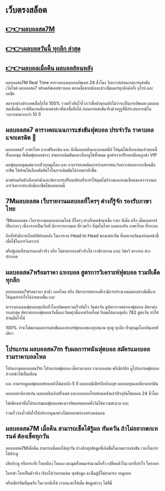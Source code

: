 # เว็บตรงสล็อต
 
## [👉👉ผลบอลสด7M](https://xn--7-wxfrh9bb9aw.com/)
 
## [👉👉เผลบอลวันนี้ ทุกลีก ล่าสุด](https://xn--7-wxfrh9bb9aw.com/%e0%b8%9c%e0%b8%a5%e0%b8%9a%e0%b8%ad%e0%b8%a5%e0%b8%a7%e0%b8%b1%e0%b8%99%e0%b8%99%e0%b8%b5%e0%b9%89/)
 
## [👉👉ผลบอลเมื่อคืน ผลบอลย้อนหลัง](https://xn--7-wxfrh9bb9aw.com/%e0%b8%9c%e0%b8%a5%e0%b8%9a%e0%b8%ad%e0%b8%a5%e0%b9%80%e0%b8%a1%e0%b8%b7%e0%b9%88%e0%b8%ad%e0%b8%84%e0%b8%b7%e0%b8%99/)
 
ผลบอลสด7M Real Time ตารางคะแนนบอลอัพเดท 24 ชั่วโมง วิเคราะห์ก่อนเกมการแข่งขัน เว็บไซต์ ผลบอลสด7 พร้อมอัพเดทข่าวบอล  ตลาดซื้อขายนักเตะช่วงซัมเมอร์ทุกลีกดังทั้ง ยุโรป และ เอเชีย

สดจากต่างประเทศเชื่อถือได้ 100% รวดเร็วทันใจไวกว่าสื่อดังทุกฉบับไม่ว่าจะเป็นการอัพเดท ผลบอลสดเมื่อคืน เรามีทีมงานที่หาแหล่งข่าวที่น่าเชื่อถือได้ ก่อนการแข่งขันจริงด้วยกูรูที่มีประสบการณ์ในวงการมามากกว่า 10 ปี
 
## ผลบอลสด7 ตารางคะแนนการแข่งขันฟุตบอล ประจำวัน ราคาบอล แจกเครดิต 🎰
 
ผลบอลสด7 ภาษาไทย แจกฟรีเครดิต และ ทีเด็ดบอลเต็งและบอลเสต็ป ให้คุณได้เลือกเล่นแล้วตอนนี้ ทั้งบอลชุด ทีเด็ดฟุตบอลต่างๆ สามารถเดิมพันและเลือกดูได้ทั้งหมด ลูกค้าเราเปรียบเสมือนลูกค้า VIP 

ผลฟุตบอลสุดแม่นจากทั่วทุกมุมโลก และ แจกจ่ายเทคนิคการอ่านทรรศนะวิเคราะห์บอลจากเซียนมืออาชีพ ให้ท่านได้เลือกตัดสินใจในการเดิมพันได้ง่ายมากยิ่งขึ้น 

มาพร้อมกับตัวเลือกค่าน้ำและอัตราการเปรียบเทียบที่จะทำให้คุณไม่กังวลและตามเซียนของเราจากผลการวิเคราะห์ระดับมืออาชีพได้เลยตอนนี้
 
## 7Mผลบอลสด เว็บรายงานผลบอลที่ใครๆ ต่างก็รู้จัก รองรับภาษาไทย
 
7์Mผลบอลสด เว็บรายงานผลบอลออนไลน์ ที่ใครๆ ต่างก็เคยเข้ามาเช็ค ราคา ทีเด็ด หรือ เช็คผลสกอร์ เป็นระยะๆ เนื่องจากเป็นเว็บที่ มีการรายงานผล ที่รวดเร็ว ที่สุดในไทย แถมรองรับ ภาษาไทย ทั้งระบบ 

อีกทั้งยังมีการเก็บสถิติย้อนหลัง ในการเจอ Head to Head ของแต่ละทีม ที่เคยเจอกันมาก่อนหน้านี้ เพื่อใช้ในการวิเคราะห์

หรือผู้เล่นที่สามารถลงตัวจริง หรือ ไม่สามารถลงตัวจริงได้ เรามีรายงาน แบบ วิต่อวิ ตรงจาก ต่างประเทศ
 
## ผลบอลสด7พร้อมราคา แทงบอล สูตรการวิเคราะห์ฟุตบอล รวมทีเด็ดทุกลีก
 
ผลบบอลสด7พร้อมราคา ค่าน้ำ บอลไหล หรือ อัตราการต่อรองที่เรามีการประมวลผลมาอย่างดีเพื่อจะให้คุณทำกำไรได้ง่ายมากขึ้น  และ 

ตารางคะแนนฟุตบอลทุกลีกทั่วโลกอัพเดทรวดเร็วทันใจ วันต่อวัน ดูอัตราการต่อรองฟุตบอล อัตราต่อรองล่าสุด อัตราต่อรองฟุตบอลวันนี้และวันพรุ่งนี้แบบเรียลไทม์ รับชมได้มากสุดถึง 782 คู่ต่อวัน ทำให้ท่านมั่นใจได้ 

100% ว่าจะไม่พลาดผลการแข่งขันและสกอร์ฟุตบอลของทุกสนาม ทุกคู่ ทุกลีก ทั่วทุกมุมโลกกันเลยทีเดียว
 
## โปรแกรม ผลบอลสด7m รับผลการพนันฟุตบอล สมัครแมงบอล รวมราคาบอลไหล
 
โปรแกรมผลบอลสด7m โปรแกรมฟุตบอล เช็คราคาบอล ราคาบอลสด พรีเมียร์ลีก ดูโปรแกรมฟุตบอลล่วงหน้าได้เป็นเดือน 

และ สามารถดูผลฟุตบอลย้อนหลังได้มากถึง 5 ปี ผลบอลมีเมียร์ลีกอังกฤษ ผลบอลบุนเดสลีกาเยอร์มัน 

ผลบอลลาลีกาสเปน ผลบอลลีกเอิงฝรั่งเศส และบอลบอลไทยย้อนหลังแล้วปัจจุบันได้ตลอด 24 ชั่วโมง 

ไม่เพียงเท่านั้นโปรแกรมผลฟุตบอลของเราอัพเดทตลอดทั้งวันให้ความสะดวก และ

รวดเร็วว่องไวทันใจให้บริการคุณอย่างไม่ตกบกพร่องอย่างแน่นอน
 
## ผลบอลสด7M เมื่อคืน สามารถเช็คได้รู้ผล ทันควัน ถ้าไม่อยากตกเทรนด์ ต้องเช็คทุกวัน
 
ผลบอลสด7Mเมื่อคืน สามารถเช็คผลได้ทุกวัน ล้วงลึกทุกข้อมูลที่เกิดขึ้นในเกมการแข่งขัน เวลาในการได้ประตู 

เสียประตู หรือกระทั่ง ใบเหลือง ใบแดง เตะมุมทั้งหมดจำนวนกี่ครั้ง เปลี่ยนตัวในเวลาที่เท่าไร ใครออก 

ใครเข้า ใครเป็นตัวจริง เรียกได้ว่าครบแน่น ทุกข้อมูล ฉะนั้นผู้ที่ไม่สามารถ รอดูบอล 

หรือเชียร์ทีมที่คุณรัก ในเวลาดึกได้ เราแนะนำให้เช็ค ข้อมูลต่างๆ ได้ที่นี่

